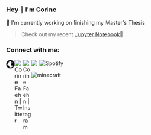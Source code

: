 ### Hey 👋  I'm Corine
  🔭 I'm currently working on finishing my Master's Thesis 
  
   > Check out my recent [Jupyter Notebook](https://github.com/corinef/qPCR-analysis)🍓 
       
  
### Connect with me: 
[<img align="left" alt="corinealexis.wixsite.com/corinef" width="22px" src="https://raw.githubusercontent.com/iconic/open-iconic/master/svg/globe.svg" />][website]
[<img align="left" alt="Corine Faehn | Twitter" width="22px" src="https://cdn.jsdelivr.net/npm/simple-icons@v3/icons/twitter.svg" />][twitter]
[<img align="left" alt="Corine Faehn | Instagram" width="22px" src="https://cdn.jsdelivr.net/npm/simple-icons@v3/icons/instagram.svg" />][instagram]
[<img align="left" width="22px" src="https://cdn.jsdelivr.net/npm/simple-icons@v3/icons/linkedin.svg" />][linkedin]
 

![Spotify](https://novatorem-corinef.vercel.app/api/spotify)


![minecraft](https://www.pngitem.com/pimgs/m/87-877092_minecraft-logo-hd-png-download.png)




<!--
**corinef/corinef** is a ✨ _special_ ✨ repository because its `README.md` (this file) appears on your GitHub profile.

Here are some ideas to get you started:

- 🔭 I’m currently working on ...
- 🌱 I’m currently learning ...
- 👯 I’m looking to collaborate on ...
- 🤔 I’m looking for help with ...
- 💬 Ask me about ...
- 📫 How to reach me: ...
- 😄 Pronouns: ...
- ⚡ Fun fact: ...
-->

</details> 

[website]: https://corinealexis.wixsite.com/corinef
[twitter]: https://twitter.com/corinefaehn?lang=en
[instagram]: https://www.instagram.com/cor.ine.f/
[linkedin]: https://www.linkedin.com/in/corinefaehn/
